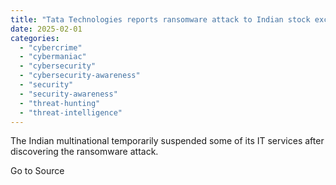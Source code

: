 ```yaml
---
title: "Tata Technologies reports ransomware attack to Indian stock exchange"
date: 2025-02-01
categories: 
  - "cybercrime"
  - "cybermaniac"
  - "cybersecurity"
  - "cybersecurity-awareness"
  - "security"
  - "security-awareness"
  - "threat-hunting"
  - "threat-intelligence"
---
```


The Indian multinational temporarily suspended some of its IT services after discovering the ransomware attack.

Go to Source
